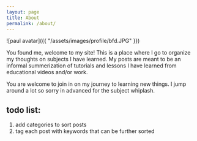 ```yaml
---
layout: page
title: About
permalink: /about/
---
```


![paul avatar]({{ "/assets/images/profile/bfd.JPG" }})

You found me, welcome to my site! This is a place where I go to organize my thoughts on subjects I have learned. My posts are meant to be an informal summerization of tutorials and lessons I have learned from educational videos and/or work. 

You are welcome to join in on my journey to learning new things. I jump around a lot so sorry in advanced for the subject whiplash. 

## todo list:
1. add categories to sort posts
2. tag each post with keywords that can be further sorted



